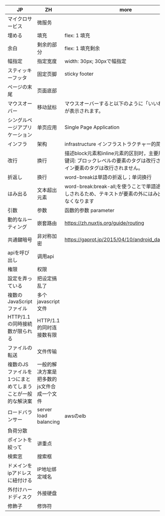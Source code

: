 |   JP  | ZH  | more  | classification  |
|  ----  | ----  | ----  | ----  |
| マイクロサービス  | 微服务 |   |infra |
| 埋める  | 填充 | flex: 1 填充 |css |
| 余白  |  剩余的部分| flex: 1 填充剩余 | css|
| 幅指定   | 指定宽度 | width: 30px; 30pxで幅指定 |css |
| スティッキーフッタ  | 固定页脚  | sticky footer | css|
| ページの末尾  | 页面底部 |   | css|
| マウスオーバー  | 移动鼠标 | マウスオーバーすると以下のように「いいねボタン」が表示されます。  |event |
| シングルページアプリケーション  | 单页应用 | Single Page Application |spa|
| インフラ  | 架构 |  infrastructure インフラストラクチャー的简称| infra|
| 改行  | 换行 |  描述block元素和inline元素的区别时，主要用到这个关键词: ブロックレベルの要素のタグは改行され、インライン要素のタグは改行されません。| css|
| 折返し  | 换行 | word-breakは単語の折返し；单词换行 | |
| はみ出る  | 文本超出元素 | word-break:break-all;を使うことで単語途中でも折返しされるため、テキストが要素の外にはみ出ることはなくなります| css|
| 引数  | 参数 | 函数的参数 parameter| |
| 動的なルーティング  | 嵌套路由 | https://zh.nuxtjs.org/guide/routing| router|
| 共通鍵暗号  | 非对称加密 | https://gaprot.jp/2015/04/10/android_data_security/| security|
| apiを呼び出し  | 调用api | |API |
| 権限 | 权限 | | |
| 設定を弄っている | 把设定搞乱了 | | config|
| 複数のJavaScriptファイル | 多个javascript文件 |  | webpack|
| HTTP/1.1の同時接続数が限られる | HTTP/1.1的同时连接数有限 |  |webpack |
| ファイルの転送 | 文件传输 |  | webpack|
| 複数のJSファイルを1つにまとめてしまうことが一般的な解決案 | 一般的解决方案是把多数的js文件合成一个文件 |  |webpack |
| ロードバランサー | server load balancing | awsのelb | aws |
| 負荷分散 |  |  | server |
| ポイントを絞って | 讲重点 |  | 日常 |
| 検索窓 | 搜索框 |  | html |
| ドメインをipアドレスに紐付ける | IP地址绑定域名 |  | http |
| 外付けハードディスク | 外接硬盘 |  |  |
| 修飾子 | 修饰符 |  |  syntax|
